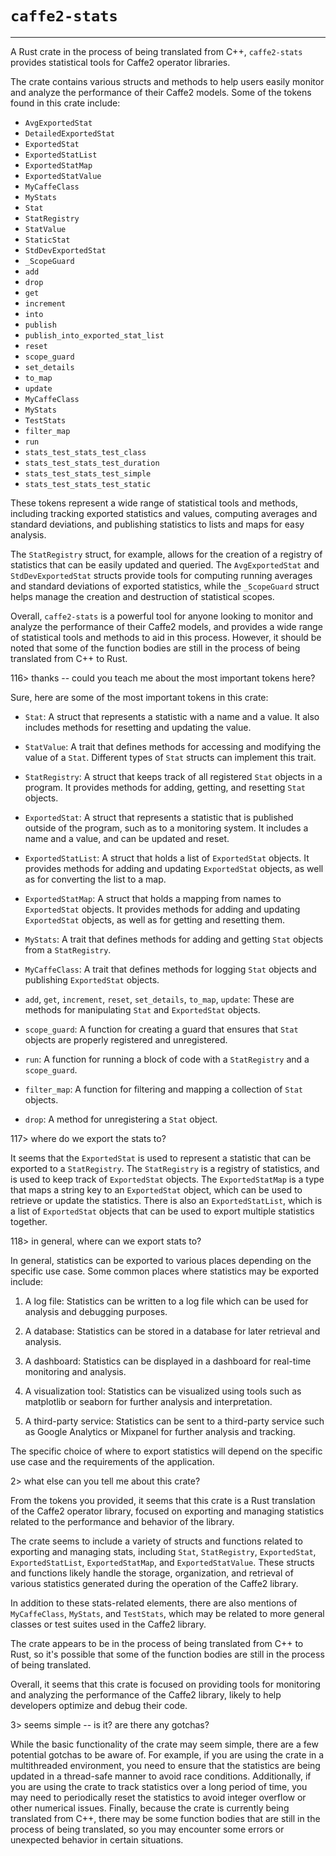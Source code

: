 # `caffe2-stats`

---

A Rust crate in the process of being translated
from C++, `caffe2-stats` provides statistical
tools for Caffe2 operator libraries.

The crate contains various structs and methods to
help users easily monitor and analyze the
performance of their Caffe2 models. Some of the
tokens found in this crate include:

- `AvgExportedStat`
- `DetailedExportedStat`
- `ExportedStat`
- `ExportedStatList`
- `ExportedStatMap`
- `ExportedStatValue`
- `MyCaffeClass`
- `MyStats`
- `Stat`
- `StatRegistry`
- `StatValue`
- `StaticStat`
- `StdDevExportedStat`
- `_ScopeGuard`
- `add`
- `drop`
- `get`
- `increment`
- `into`
- `publish`
- `publish_into_exported_stat_list`
- `reset`
- `scope_guard`
- `set_details`
- `to_map`
- `update`
- `MyCaffeClass`
- `MyStats`
- `TestStats`
- `filter_map`
- `run`
- `stats_test_stats_test_class`
- `stats_test_stats_test_duration`
- `stats_test_stats_test_simple`
- `stats_test_stats_test_static`

These tokens represent a wide range of statistical
tools and methods, including tracking exported
statistics and values, computing averages and
standard deviations, and publishing statistics to
lists and maps for easy analysis.

The `StatRegistry` struct, for example, allows for
the creation of a registry of statistics that can
be easily updated and queried. The
`AvgExportedStat` and `StdDevExportedStat` structs
provide tools for computing running averages and
standard deviations of exported statistics, while
the `_ScopeGuard` struct helps manage the creation
and destruction of statistical scopes.

Overall, `caffe2-stats` is a powerful tool for
anyone looking to monitor and analyze the
performance of their Caffe2 models, and provides
a wide range of statistical tools and methods to
aid in this process. However, it should be noted
that some of the function bodies are still in the
process of being translated from C++ to Rust.

116> thanks -- could you teach me about the most
important tokens here?

Sure, here are some of the most important tokens
in this crate:

- `Stat`: A struct that represents a statistic
  with a name and a value. It also includes
  methods for resetting and updating the value.

- `StatValue`: A trait that defines methods for
  accessing and modifying the value of
  a `Stat`. Different types of `Stat` structs can
  implement this trait.

- `StatRegistry`: A struct that keeps track of all
  registered `Stat` objects in a program. It
  provides methods for adding, getting, and
  resetting `Stat` objects.

- `ExportedStat`: A struct that represents
  a statistic that is published outside of the
  program, such as to a monitoring system. It
  includes a name and a value, and can be updated
  and reset.

- `ExportedStatList`: A struct that holds a list
  of `ExportedStat` objects. It provides methods
  for adding and updating `ExportedStat` objects,
  as well as for converting the list to a map.

- `ExportedStatMap`: A struct that holds a mapping
  from names to `ExportedStat` objects. It
  provides methods for adding and updating
  `ExportedStat` objects, as well as for getting
  and resetting them.

- `MyStats`: A trait that defines methods for
  adding and getting `Stat` objects from
  a `StatRegistry`.

- `MyCaffeClass`: A trait that defines methods for
  logging `Stat` objects and publishing
  `ExportedStat` objects.

- `add`, `get`, `increment`, `reset`,
  `set_details`, `to_map`, `update`: These are
  methods for manipulating `Stat` and
  `ExportedStat` objects.

- `scope_guard`: A function for creating a guard
  that ensures that `Stat` objects are properly
  registered and unregistered.

- `run`: A function for running a block of code
  with a `StatRegistry` and a `scope_guard`.

- `filter_map`: A function for filtering and
  mapping a collection of `Stat` objects.

- `drop`: A method for unregistering a `Stat`
  object.

117> where do we export the stats to?

It seems that the `ExportedStat` is used to
represent a statistic that can be exported to
a `StatRegistry`. The `StatRegistry` is a registry
of statistics, and is used to keep track of
`ExportedStat` objects. The `ExportedStatMap` is
a type that maps a string key to an `ExportedStat`
object, which can be used to retrieve or update
the statistics. There is also an
`ExportedStatList`, which is a list of
`ExportedStat` objects that can be used to export
multiple statistics together.

118> in general, where can we export stats to?

In general, statistics can be exported to various
places depending on the specific use case. Some
common places where statistics may be exported
include:

1. A log file: Statistics can be written to a log
   file which can be used for analysis and
   debugging purposes.

2. A database: Statistics can be stored in
   a database for later retrieval and analysis.

3. A dashboard: Statistics can be displayed in
   a dashboard for real-time monitoring and
   analysis.

4. A visualization tool: Statistics can be
   visualized using tools such as matplotlib or
   seaborn for further analysis and
   interpretation.

5. A third-party service: Statistics can be sent
   to a third-party service such as Google
   Analytics or Mixpanel for further analysis and
   tracking.

The specific choice of where to export statistics
will depend on the specific use case and the
requirements of the application.

2> what else can you tell me about this crate?

From the tokens you provided, it seems that this
crate is a Rust translation of the Caffe2 operator
library, focused on exporting and managing
statistics related to the performance and behavior
of the library.

The crate seems to include a variety of structs
and functions related to exporting and managing
stats, including `Stat`, `StatRegistry`,
`ExportedStat`, `ExportedStatList`,
`ExportedStatMap`, and `ExportedStatValue`. These
structs and functions likely handle the storage,
organization, and retrieval of various statistics
generated during the operation of the Caffe2
library.

In addition to these stats-related elements, there
are also mentions of `MyCaffeClass`, `MyStats`,
and `TestStats`, which may be related to more
general classes or test suites used in the Caffe2
library.

The crate appears to be in the process of being
translated from C++ to Rust, so it's possible that
some of the function bodies are still in the
process of being translated.

Overall, it seems that this crate is focused on
providing tools for monitoring and analyzing the
performance of the Caffe2 library, likely to help
developers optimize and debug their code.

3> seems simple -- is it? are there any gotchas?

While the basic functionality of the crate may
seem simple, there are a few potential gotchas to
be aware of. For example, if you are using the
crate in a multithreaded environment, you need to
ensure that the statistics are being updated in
a thread-safe manner to avoid race
conditions. Additionally, if you are using the
crate to track statistics over a long period of
time, you may need to periodically reset the
statistics to avoid integer overflow or other
numerical issues. Finally, because the crate is
currently being translated from C++, there may be
some function bodies that are still in the process
of being translated, so you may encounter some
errors or unexpected behavior in certain
situations.
